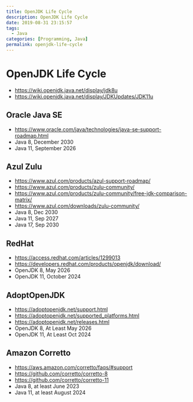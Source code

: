 ```yaml
---
title: OpenJDK Life Cycle
description: OpenJDK Life Cycle
date: 2019-08-31 23:15:57
tags:
  - Java
categories: [Programming, Java]
permalink: openjdk-life-cycle
---
```


# OpenJDK Life Cycle
+ https://wiki.openjdk.java.net/display/jdk8u
+ https://wiki.openjdk.java.net/display/JDKUpdates/JDK11u

## Oracle Java SE
+ https://www.oracle.com/java/technologies/java-se-support-roadmap.html
+ Java 8, December 2030
+ Java 11, September 2026

## Azul Zulu
+ https://www.azul.com/products/azul-support-roadmap/
+ https://www.azul.com/products/zulu-community/
+ https://www.azul.com/products/zulu-community/free-jdk-comparison-matrix/
+ https://www.azul.com/downloads/zulu-community/
+ Java 8, Dec 2030
+ Java 11, Sep 2027
+ Java 17, Sep 2030

## RedHat
+ https://access.redhat.com/articles/1299013
+ https://developers.redhat.com/products/openjdk/download/
+ OpenJDK 8, May 2026
+ OpenJDK 11, October 2024

## AdoptOpenJDK
+ https://adoptopenjdk.net/support.html
+ https://adoptopenjdk.net/supported_platforms.html
+ https://adoptopenjdk.net/releases.html
+ OpenJDK 8, At Least May 2026
+ OpenJDK 11, At Least Oct 2024

## Amazon Corretto
+ https://aws.amazon.com/corretto/faqs/#support
+ https://github.com/corretto/corretto-8
+ https://github.com/corretto/corretto-11
+ Java 8, at least June 2023
+ Java 11, at least August 2024
